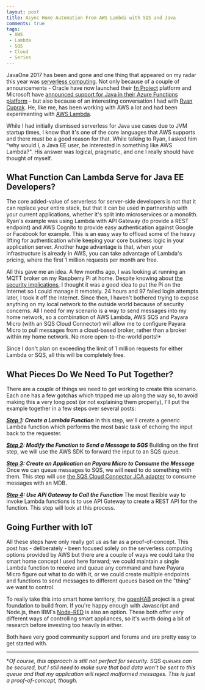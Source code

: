 ```yaml
---
layout: post
title: Async Home Automation From AWS Lambda with SQS and Java
comments: true
tags: 
 - AWS
 - Lambda
 - SQS
 - Cloud
 - Series
---
```


JavaOne 2017 has been and gone and one thing that appeared on my radar this year was [serverless computing](https://martinfowler.com/articles/serverless.html). Not only because of a couple of announcements - Oracle have now launched their [fn Project](http://fnproject.io/) platform and Microsoft have [announced support for Java in their Azure Functions platform](https://techcrunch.com/2017/10/04/microsofts-azure-functions-adds-support-for-java/) - but also because of an interesting conversation I had with [Ryan Cuprak](https://www.slideshare.net/rcuprak). He, like me, has been working with AWS a lot and had been experimenting with [AWS Lambda](http://docs.aws.amazon.com/lambda/latest/dg/welcome.html).

While I had initially dismissed serverless for Java use cases due to JVM startup times, I know that it's one of the core languages that AWS supports and there must be a good reason for that. While talking to Ryan, I asked him "why would I, a Java EE user, be interested in something like AWS Lambda?". His answer was logical, pragmatic, and one I really should have thought of myself.

## What Function Can Lambda Serve for Java EE Developers?
The core added-value of serverless for server-side developers is not that it can replace your entire stack, but that it can be used in partnership with your current applications, whether it's split into microservices or a monolith. Ryan's example was using Lambda with API Gateway (to provide a REST endpoint) and AWS Cognito to provide easy authentication against Google or Facebook for example. This is an easy way to offload some of the heavy lifting for authentication while keeping your core business logic in your application server. Another huge advantage is that, when your infrastructure is already in AWS, you can take advantage of Lambda's pricing, where the first 1 million requests per month are free.

All this gave me an idea. A few months ago, I was looking at running an MQTT broker on my Raspberry Pi at home. Despite knowing about [the security implications](https://www.raspberrypi.org/blog/a-security-update-for-raspbian-pixel/), I thought it was a good idea to put the Pi on the Internet so I could manage it remotely. 24 hours and 97 failed login attempts later, I took it off the Internet. Since then, I haven't bothered trying to expose anything on my local network to the outside world because of security concerns. All I need for my scenario is a way to send messages into my home network, so a combination of AWS Lambda, AWS SQS and Payara Micro (with an SQS Cloud Connector) will allow me to configure Payara Micro to pull messages from a cloud-based broker, rather than a broker within my home network. No more open-to-the-world ports!*

Since I don't plan on exceeding the limit of 1 million requests for either Lambda or SQS, all this will be completely free.

## What Pieces Do We Need To Put Together?
There are a couple of things we need to get working to create this scenario. Each one has a few gotchas which tripped me up along the way so, to avoid making this a very long post (or not explaining them properly), I'll put the example together in a few steps over several posts:

***[Step 1](): Create a Lambda Function***
In this step, we'll create a generic Lambda function which performs the most basic task of echoing the input back to the requester.

***[Step 2](): Modify the Function to Send a Message to SQS***
Building on the first step, we will use the AWS SDK to forward the input to an SQS queue.

***[Step 3](): Create an Application on Payara Micro to Consume the Message***
Once we can queue messages to SQS, we will need to do something with them. This step will use [the SQS Cloud Connector JCA adapter](https://github.com/payara/Cloud-Connectors/tree/master/AmazonSQS) to consume messages with an MDB.

***[Step 4](): Use API Gateway to Call the Function***
The most flexible way to invoke Lambda functions is to use API Gateway to create a REST API for the function. This step will look at this process.

## Going Further with IoT
All these steps have only really got us as far as a proof-of-concept. This post has - deliberately - been focused solely on the serverless computing options provided by AWS but there are a couple of ways we could take the smart home concept I used here forward; we could maintain a single Lambda function to receive and queue any command and have Payara Micro figure out what to do with it, or we could create multiple endpoints and functions to send messages to different queues based on the "thing" we want to control.

To really take this into smart home territory, the [openHAB](https://www.openhab.org/) project is a great foundation to build from. If you're happy enough with Javascript and Node.js, then IBM's [Node-RED](https://nodered.org/) is also an option. These both offer very different ways of controlling smart appliances, so it's worth doing a bit of research before investing too heavily in either.

Both have very good community support and forums and are pretty easy to get started with.

----

*_Of course, this approach is still not perfect for security. SQS queues can be secured, but I still need to make sure that bad data won't be sent to this queue and that my application will reject malformed messages. This is just a proof-of-concept, though._
